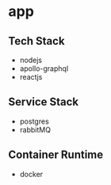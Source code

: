 # app
## Tech Stack
 - nodejs
 - apollo-graphql
 - reactjs

## Service Stack
 - postgres
 - rabbitMQ

## Container Runtime
 - docker